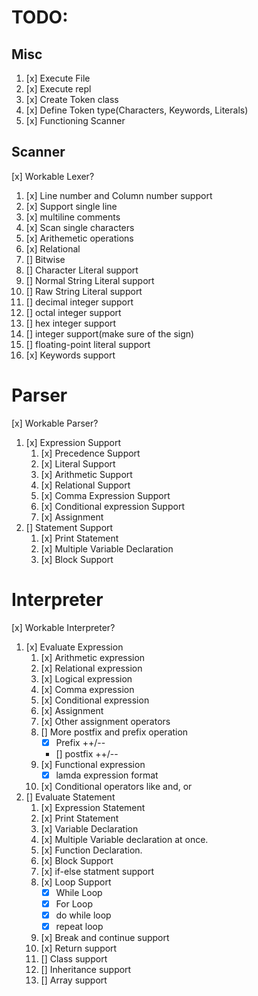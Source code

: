 # TODO:

## Misc

1. [x] Execute File
1. [x] Execute repl
1. [x] Create Token class
1. [x] Define Token type(Characters, Keywords, Literals) 
1. [x] Functioning Scanner

## Scanner
[x] Workable Lexer?

1. [x] Line number and Column number support
1. [x] Support single line
1. [x] multiline comments
1. [x] Scan single characters
1. [x] Arithemetic operations
1. [x] Relational
1. [] Bitwise
1. [] Character Literal support 
1. [] Normal String Literal support
1. [] Raw String Literal support
1. [] decimal integer support
1. [] octal integer support
1. [] hex integer support
1. [] integer support(make sure of the sign)
1. [] floating-point literal support
1. [x] Keywords support

# Parser
[x] Workable Parser?

1. [x] Expression Support
    1. [x] Precedence Support
    1. [x] Literal Support
    1. [x] Arithmetic Support
    1. [x] Relational Support
    1. [x] Comma Expression Support
    1. [x] Conditional expression Support
    1. [x] Assignment
1. [] Statement Support
    1. [x] Print Statement
    1. [x] Multiple Variable Declaration
    1. [x] Block Support

# Interpreter
[x] Workable Interpreter?

1. [x] Evaluate Expression
    1. [x] Arithmetic expression
    1. [x] Relational expression
    1. [x] Logical expression
    1. [x] Comma expression
    1. [x] Conditional expression
    1. [x] Assignment
    1. [x] Other assignment operators
    1. [] More postfix and prefix operation
        - [x] Prefix ++/--
        - [] postfix ++/--
    1. [x] Functional expression
        - [x] lamda expression format
    1. [x] Conditional operators like and, or
1. [] Evaluate Statement
    1. [x] Expression Statement
    1. [x] Print Statement
    1. [x] Variable Declaration
    1. [x] Multiple Variable declaration at once.
    1. [x] Function Declaration.
    1. [x] Block Support
    1. [x] if-else statment support
    1. [x] Loop Support
        - [x] While Loop
        - [x] For Loop
        - [x] do while loop
        - [x] repeat loop
    1. [x] Break and continue support
    1. [x] Return support
    1. [] Class support
    1. [] Inheritance support
    1. [] Array support